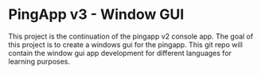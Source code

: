 # PingApp v3 - Window GUI
This project is the continuation of the pingapp v2 console app. 
The goal of this project is to create a windows gui for the pingapp.
This git repo will contain the window gui app development for different languages for learning purposes.

